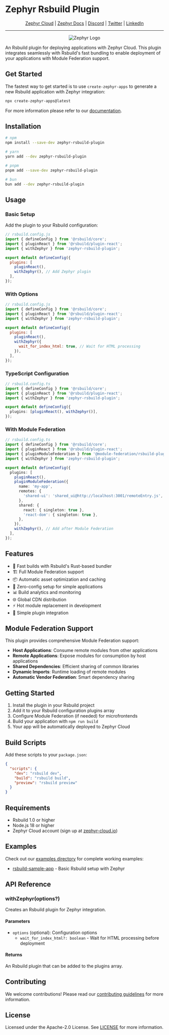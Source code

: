 # Zephyr Rsbuild Plugin

<div align="center">

[Zephyr Cloud](https://zephyr-cloud.io) | [Zephyr Docs](https://docs.zephyr-cloud.io/bundlers/rsbuild) | [Discord](https://zephyr-cloud.io/discord) | [Twitter](https://x.com/ZephyrCloudIO) | [LinkedIn](https://www.linkedin.com/company/zephyr-cloud/)

<hr/>
<img src="https://cdn.prod.website-files.com/669061ee3adb95b628c3acda/66981c766e352fe1f57191e2_Opengraph-zephyr.png" alt="Zephyr Logo" />
</div>

An Rsbuild plugin for deploying applications with Zephyr Cloud. This plugin integrates seamlessly with Rsbuild's fast bundling to enable deployment of your applications with Module Federation support.

## Get Started

The fastest way to get started is to use `create-zephyr-apps` to generate a new Rsbuild application with Zephyr integration:

```bash
npx create-zephyr-apps@latest
```

For more information please refer to our [documentation](https://docs.zephyr-cloud.io/bundlers/rsbuild).

## Installation

```bash
# npm
npm install --save-dev zephyr-rsbuild-plugin

# yarn
yarn add --dev zephyr-rsbuild-plugin

# pnpm
pnpm add --save-dev zephyr-rsbuild-plugin

# bun
bun add --dev zephyr-rsbuild-plugin
```

## Usage

### Basic Setup

Add the plugin to your Rsbuild configuration:

```javascript
// rsbuild.config.js
import { defineConfig } from '@rsbuild/core';
import { pluginReact } from '@rsbuild/plugin-react';
import { withZephyr } from 'zephyr-rsbuild-plugin';

export default defineConfig({
  plugins: [
    pluginReact(),
    withZephyr(), // Add Zephyr plugin
  ],
});
```

### With Options

```javascript
// rsbuild.config.js
import { defineConfig } from '@rsbuild/core';
import { pluginReact } from '@rsbuild/plugin-react';
import { withZephyr } from 'zephyr-rsbuild-plugin';

export default defineConfig({
  plugins: [
    pluginReact(),
    withZephyr({
      wait_for_index_html: true, // Wait for HTML processing
    }),
  ],
});
```

### TypeScript Configuration

```typescript
// rsbuild.config.ts
import { defineConfig } from '@rsbuild/core';
import { pluginReact } from '@rsbuild/plugin-react';
import { withZephyr } from 'zephyr-rsbuild-plugin';

export default defineConfig({
  plugins: [pluginReact(), withZephyr()],
});
```

### With Module Federation

```typescript
// rsbuild.config.ts
import { defineConfig } from '@rsbuild/core';
import { pluginReact } from '@rsbuild/plugin-react';
import { pluginModuleFederation } from '@module-federation/rsbuild-plugin';
import { withZephyr } from 'zephyr-rsbuild-plugin';

export default defineConfig({
  plugins: [
    pluginReact(),
    pluginModuleFederation({
      name: 'my-app',
      remotes: {
        'shared-ui': 'shared_ui@http://localhost:3001/remoteEntry.js',
      },
      shared: {
        react: { singleton: true },
        'react-dom': { singleton: true },
      },
    }),
    withZephyr(), // Add after Module Federation
  ],
});
```

## Features

- 🚀 Fast builds with Rsbuild's Rust-based bundler
- 🏗️ Full Module Federation support
- 📦 Automatic asset optimization and caching
- 🔧 Zero-config setup for simple applications
- 📊 Build analytics and monitoring
- 🌐 Global CDN distribution
- ⚡ Hot module replacement in development
- 🎯 Simple plugin integration

## Module Federation Support

This plugin provides comprehensive Module Federation support:

- **Host Applications**: Consume remote modules from other applications
- **Remote Applications**: Expose modules for consumption by host applications
- **Shared Dependencies**: Efficient sharing of common libraries
- **Dynamic Imports**: Runtime loading of remote modules
- **Automatic Vendor Federation**: Smart dependency sharing

## Getting Started

1. Install the plugin in your Rsbuild project
2. Add it to your Rsbuild configuration plugins array
3. Configure Module Federation (if needed) for microfrontends
4. Build your application with `npm run build`
5. Your app will be automatically deployed to Zephyr Cloud

## Build Scripts

Add these scripts to your `package.json`:

```json
{
  "scripts": {
    "dev": "rsbuild dev",
    "build": "rsbuild build",
    "preview": "rsbuild preview"
  }
}
```

## Requirements

- Rsbuild 1.0 or higher
- Node.js 18 or higher
- Zephyr Cloud account (sign up at [zephyr-cloud.io](https://zephyr-cloud.io))

## Examples

Check out our [examples directory](../../examples/) for complete working examples:

- [rsbuild-sample-app](../../examples/rsbuild-sample-app/) - Basic Rsbuild setup with Zephyr

## API Reference

### withZephyr(options?)

Creates an Rsbuild plugin for Zephyr integration.

#### Parameters

- `options` (optional): Configuration options
  - `wait_for_index_html?: boolean` - Wait for HTML processing before deployment

#### Returns

An Rsbuild plugin that can be added to the plugins array.

## Contributing

We welcome contributions! Please read our [contributing guidelines](../../CONTRIBUTING.md) for more information.

## License

Licensed under the Apache-2.0 License. See [LICENSE](LICENSE) for more information.
